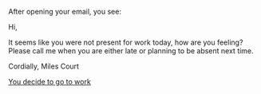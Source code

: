 After opening your email, you see:



Hi,

It seems like you were not present for work today, how are you feeling? Please call me when you are either late or planning to be absent next time.

Cordially,
Miles Court

[You decide to go to work](../wake-up/go-to-work.md)

